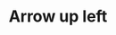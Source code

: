---
title: Arrow up left
tags: ["arrow", "up", "left", "direction", "pointer"]
icon: arrow-up-left
svg: '<svg xmlns="http://www.w3.org/2000/svg" width="24" height="24" fill="none" viewBox="0 0 24 24" stroke-width="1.5" stroke-linecap="round" stroke-linejoin="round" stroke="currentColor"><path d="m17.5 17.5-11-11m0 0h9m-9 0v9"/></svg>'
---